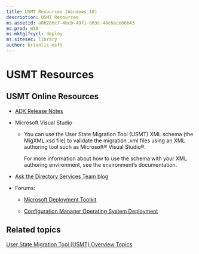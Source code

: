 ```yaml
---
title: USMT Resources (Windows 10)
description: USMT Resources
ms.assetid: a0b266c7-4bcb-49f1-b63c-48c6ace86b43
ms.prod: W10
ms.mktglfcycl: deploy
ms.sitesec: library
author: brianlic-msft
---
```


# USMT Resources


## USMT Online Resources


-   [ADK Release Notes](https://msdn.microsoft.com/library/windows/hardware/dn927348.aspx)

-   Microsoft Visual Studio

    -   You can use the User State Migration Tool (USMT) XML schema (the MigXML.xsd file) to validate the migration .xml files using an XML authoring tool such as Microsoft® Visual Studio®.

        For more information about how to use the schema with your XML authoring environment, see the environment’s documentation.

-   [Ask the Directory Services Team blog](http://go.microsoft.com/fwlink/p/?LinkId=226365)

-   Forums:

    -   [Microsoft Deployment Toolkit](http://go.microsoft.com/fwlink/p/?LinkId=226386)

    -   [Configuration Manager Operating System Deployment](http://go.microsoft.com/fwlink/p/?LinkId=226388)

## Related topics


[User State Migration Tool (USMT) Overview Topics](user-state-migration-tool--usmt--overview-topics.md)

 

 





